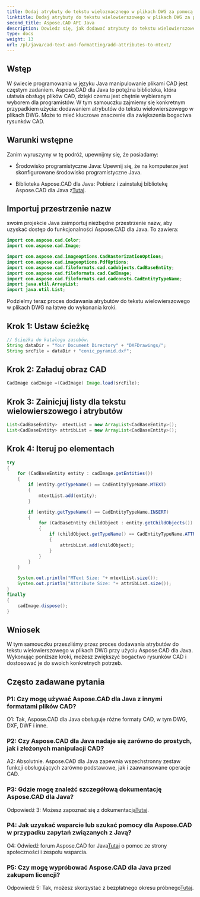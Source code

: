 ```yaml
---
title: Dodaj atrybuty do tekstu wieloznacznego w plikach DWG za pomocą Aspose.CAD dla Java
linktitle: Dodaj atrybuty do tekstu wielowierszowego w plikach DWG za pomocą języka Java
second_title: Aspose.CAD API Java
description: Dowiedz się, jak dodawać atrybuty do tekstu wielowierszowego w plikach DWG przy użyciu Aspose.CAD dla Java. Ulepsz swoje rysunki CAD dzięki temu przewodnikowi krok po kroku.
type: docs
weight: 13
url: /pl/java/cad-text-and-formatting/add-attributes-to-mtext/
---
```

## Wstęp

W świecie programowania w języku Java manipulowanie plikami CAD jest częstym zadaniem. Aspose.CAD dla Java to potężna biblioteka, która ułatwia obsługę plików CAD, dzięki czemu jest chętnie wybieranym wyborem dla programistów. W tym samouczku zajmiemy się konkretnym przypadkiem użycia: dodawaniem atrybutów do tekstu wielowierszowego w plikach DWG. Może to mieć kluczowe znaczenie dla zwiększenia bogactwa rysunków CAD.

## Warunki wstępne

Zanim wyruszymy w tę podróż, upewnijmy się, że posiadamy:

- Środowisko programistyczne Java: Upewnij się, że na komputerze jest skonfigurowane środowisko programistyczne Java.

- Biblioteka Aspose.CAD dla Java: Pobierz i zainstaluj bibliotekę Aspose.CAD dla Java z[Tutaj](https://releases.aspose.com/cad/java/).

## Importuj przestrzenie nazw

swoim projekcie Java zaimportuj niezbędne przestrzenie nazw, aby uzyskać dostęp do funkcjonalności Aspose.CAD dla Java. To zawiera:

```java
import com.aspose.cad.Color;
import com.aspose.cad.Image;

import com.aspose.cad.imageoptions.CadRasterizationOptions;
import com.aspose.cad.imageoptions.PdfOptions;
import com.aspose.cad.fileformats.cad.cadobjects.CadBaseEntity;
import com.aspose.cad.fileformats.cad.CadImage;
import com.aspose.cad.fileformats.cad.cadconsts.CadEntityTypeName;
import java.util.ArrayList;
import java.util.List;
```

Podzielmy teraz proces dodawania atrybutów do tekstu wielowierszowego w plikach DWG na łatwe do wykonania kroki.

## Krok 1: Ustaw ścieżkę

```java
// Ścieżka do katalogu zasobów.
String dataDir = "Your Document Directory" + "DXFDrawings/";
String srcFile = dataDir + "conic_pyramid.dxf";
```

## Krok 2: Załaduj obraz CAD

```java
CadImage cadImage =(CadImage) Image.load(srcFile);
```

## Krok 3: Zainicjuj listy dla tekstu wielowierszowego i atrybutów

```java
List<CadBaseEntity>  mtextList = new ArrayList<CadBaseEntity>();
List<CadBaseEntity> attribList = new ArrayList<CadBaseEntity>();
```

## Krok 4: Iteruj po elementach

```java
try
{
    for (CadBaseEntity entity : cadImage.getEntities())
    {
        if (entity.getTypeName() == CadEntityTypeName.MTEXT)
        {
            mtextList.add(entity);
        }

        if (entity.getTypeName() == CadEntityTypeName.INSERT)
        {
            for (CadBaseEntity childObject : entity.getChildObjects())
            {
                if (childObject.getTypeName() == CadEntityTypeName.ATTRIB)
                {
                    attribList.add(childObject);
                }
            }
        }
    }

    System.out.println("MText Size: "+ mtextList.size());
    System.out.println("Attribute Size: "+ attribList.size());
}
finally
{
    cadImage.dispose();
}
```

## Wniosek

W tym samouczku przeszliśmy przez proces dodawania atrybutów do tekstu wielowierszowego w plikach DWG przy użyciu Aspose.CAD dla Java. Wykonując poniższe kroki, możesz zwiększyć bogactwo rysunków CAD i dostosować je do swoich konkretnych potrzeb.

## Często zadawane pytania

### P1: Czy mogę używać Aspose.CAD dla Java z innymi formatami plików CAD?

O1: Tak, Aspose.CAD dla Java obsługuje różne formaty CAD, w tym DWG, DXF, DWF i inne.

### P2: Czy Aspose.CAD dla Java nadaje się zarówno do prostych, jak i złożonych manipulacji CAD?

A2: Absolutnie. Aspose.CAD dla Java zapewnia wszechstronny zestaw funkcji obsługujących zarówno podstawowe, jak i zaawansowane operacje CAD.

### P3: Gdzie mogę znaleźć szczegółową dokumentację Aspose.CAD dla Java?

Odpowiedź 3: Możesz zapoznać się z dokumentacją[Tutaj](https://reference.aspose.com/cad/java/).

### P4: Jak uzyskać wsparcie lub szukać pomocy dla Aspose.CAD w przypadku zapytań związanych z Javą?

 O4: Odwiedź forum Aspose.CAD for Java[Tutaj](https://forum.aspose.com/c/cad/19) o pomoc ze strony społeczności i zespołu wsparcia.

### P5: Czy mogę wypróbować Aspose.CAD dla Java przed zakupem licencji?

 Odpowiedź 5: Tak, możesz skorzystać z bezpłatnego okresu próbnego[Tutaj](https://releases.aspose.com/).